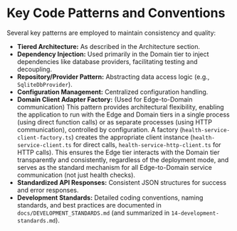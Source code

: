 # Key Code Patterns and Conventions

Several key patterns are employed to maintain consistency and quality:

- **Tiered Architecture:** As described in the Architecture section.
- **Dependency Injection:** Used primarily in the Domain tier to inject dependencies like database providers, facilitating testing and decoupling.
- **Repository/Provider Pattern:** Abstracting data access logic (e.g., `SqliteDbProvider`).
- **Configuration Management:** Centralized configuration handling.
- **Domain Client Adapter Factory:** (Used for Edge-to-Domain communication) This pattern provides architectural flexibility, enabling the application to run with the Edge and Domain tiers in a single process (using direct function calls) or as separate processes (using HTTP communication), controlled by configuration. A factory (`health-service-client-factory.ts`) creates the appropriate client instance (`health-service-client.ts` for direct calls, `health-service-http-client.ts` for HTTP calls). This ensures the Edge tier interacts with the Domain tier transparently and consistently, regardless of the deployment mode, and serves as the standard mechanism for all Edge-to-Domain service communication (not just health checks).
- **Standardized API Responses:** Consistent JSON structures for success and error responses.
- **Development Standards:** Detailed coding conventions, naming standards, and best practices are documented in `docs/DEVELOPMENT_STANDARDS.md` (and summarized in `14-development-standards.md`).
